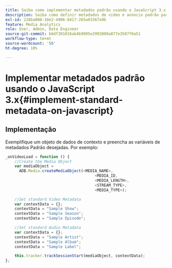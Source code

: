 ```yaml
---
title: Saiba como implementar metadados padrão usando o JavaScript 3.x
description: Saiba como definir metadados de vídeo e anúncio padrão para serem enviados com chamadas de rastreamento em aplicativos de navegador (JS 3.x).
exl-id: 228ba000-10e2-4906-8417-265a03367a9b
feature: Media Analytics
role: User, Admin, Data Engineer
source-git-commit: b6df391016ab4b9095e3993808a877e3587f0a51
workflow-type: tm+mt
source-wordcount: '50'
ht-degree: 10%

---
```


# Implementar metadados padrão usando o JavaScript 3.x{#implement-standard-metadata-on-javascript}

## Implementação

Exemplifique um objeto de dados de contexto e preencha as variáveis de metadados Padrão desejadas. Por exemplo:

```js
_onVideoLoad = function () {
    //Create the Media Object
    var mediaObject =
      ADB.Media.createMediaObject(<MEDIA_NAME>,
                                       <MEDIA_ID,
                                       <MEDIA_LENGTH>,
                                       <STREAM_TYPE>,
                                       <MEDIA_TYPE>);

    //Set standard Video Metadata
    var contextData = {};
    contextData = "Sample Show";
    contextData = "Sample Season";
    contextData = "Sample Episode";

    //Set standard Audio Metadata
    var contextData = {};
    contextData = "Sample Artist";
    contextData = "Sample Album";
    contextData = "Sample Label";

    this.tracker.trackSessionStart(mediaObject, contextData);
};
```
